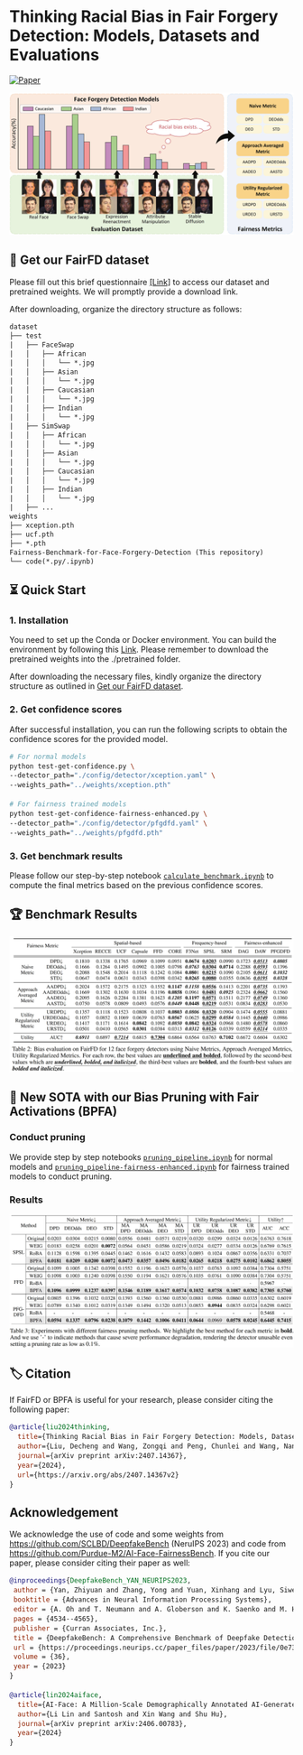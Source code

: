 # Thinking Racial Bias in Fair Forgery Detection: Models, Datasets and Evaluations

[![Paper](https://img.shields.io/badge/arXiv-2407.14367v2-blue)](https://arxiv.org/abs/2407.14367v2)

![Main](fig/main.jpg)


## 🎁 Get our FairFD dataset

Please fill out this brief questionnaire [[Link]](https://docs.google.com/forms/d/e/1FAIpQLSdCAqk1olTdUci0S03KPDDzTrCElsvxJhCOQphAbbsZKGXiBA/viewform?usp=sf_link)  to access our dataset and pretrained weights. We will promptly provide a download link.

After downloading, organize the directory structure as follows:

```
dataset
├── test
|   ├── FaceSwap
|   │   ├── African
|   │   │   └── *.jpg
|   │   ├── Asian
|   │   │   └── *.jpg
|   │   ├── Caucasian
|   │   │   └── *.jpg
|   │   ├── Indian
|   │   │   └── *.jpg
|   ├── SimSwap
|   │   ├── African
|   │   │   └── *.jpg
|   │   ├── Asian
|   │   │   └── *.jpg
|   │   ├── Caucasian
|   │   │   └── *.jpg
|   │   ├── Indian
|   │   │   └── *.jpg
|   ├── ...
weights
├── xception.pth
├── ucf.pth
├── *.pth
Fairness-Benchmark-for-Face-Forgery-Detection (This repository)
└── code(*.py/.ipynb)
```

## ⏳ Quick Start

### 1. Installation

You need to set up the Conda or Docker environment. You can build the environment by following this [Link](https://github.com/SCLBD/DeepfakeBench?tab=readme-ov-file#-quick-start). Please remember to download the pretrained weights into the ./pretrained folder.

After downloading the necessary files, kindly organize the directory structure as outlined in [Get our FairFD dataset](#-get-our-fairfd-dataset).

### 2. Get confidence scores

After successful installation, you can run the following scripts to obtain the confidence scores for the provided model. 

```bash
# For normal models
python test-get-confidence.py \
--detector_path="./config/detector/xception.yaml" \
--weights_path="../weights/xception.pth"

# For fairness trained models
python test-get-confidence-fairness-enhanced.py \
--detector_path="./config/detector/pfgdfd.yaml" \
--weights_path="../weights/pfgdfd.pth"
```

### 3. Get benchmark results

Please follow our step-by-step notebook [`calculate_benchmark.ipynb`](calculate_benchmark.ipynb) to compute the final metrics based on the previous confidence scores.

## 🏆 Benchmark Results

![BenchmarkResults](fig/benchmark_results.jpg)

## 🎯 New SOTA with our Bias Pruning with Fair Activations (BPFA)

### Conduct pruning
We provide step by step notebooks [`pruning_pipeline.ipynb`](pruning_pipeline.ipynb) for normal models and [`pruning_pipeline-fairness-enhanced.ipynb`](pruning_pipeline-fairness-enhanced.ipynb) for fairness trained models to conduct pruning. 

### Results

![BPFA](fig/BPFA.jpg)


## 🏷️ Citation

If FairFD or BPFA is useful for your research, please consider citing the following paper: 

```bibtex
@article{liu2024thinking,
  title={Thinking Racial Bias in Fair Forgery Detection: Models, Datasets and Evaluations},
  author={Liu, Decheng and Wang, Zongqi and Peng, Chunlei and Wang, Nannan and Hu, Ruimin and Gao, Xinbo},
  journal={arXiv preprint arXiv:2407.14367},
  year={2024},
  url={https://arxiv.org/abs/2407.14367v2}
}
```

## Acknowledgement

We acknowledge the use of code and some weights from https://github.com/SCLBD/DeepfakeBench (NeruIPS 2023) and code from https://github.com/Purdue-M2/AI-Face-FairnessBench. If you cite our paper, please consider citing their paper as well:

```bibtex
@inproceedings{DeepfakeBench_YAN_NEURIPS2023,
 author = {Yan, Zhiyuan and Zhang, Yong and Yuan, Xinhang and Lyu, Siwei and Wu, Baoyuan},
 booktitle = {Advances in Neural Information Processing Systems},
 editor = {A. Oh and T. Neumann and A. Globerson and K. Saenko and M. Hardt and S. Levine},
 pages = {4534--4565},
 publisher = {Curran Associates, Inc.},
 title = {DeepfakeBench: A Comprehensive Benchmark of Deepfake Detection},
 url = {https://proceedings.neurips.cc/paper_files/paper/2023/file/0e735e4b4f07de483cbe250130992726-Paper-Datasets_and_Benchmarks.pdf},
 volume = {36},
 year = {2023}
}

@article{lin2024aiface,
  title={AI-Face: A Million-Scale Demographically Annotated AI-Generated Face Dataset and Fairness Benchmark},
  author={Li Lin and Santosh and Xin Wang and Shu Hu},
  journal={arXiv preprint arXiv:2406.00783},
  year={2024}
}
```

